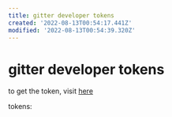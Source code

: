 ```yaml
---
title: gitter developer tokens
created: '2022-08-13T00:54:17.441Z'
modified: '2022-08-13T00:54:39.320Z'
---
```


# gitter developer tokens

to get the token, visit [here]()

tokens:
```

```

